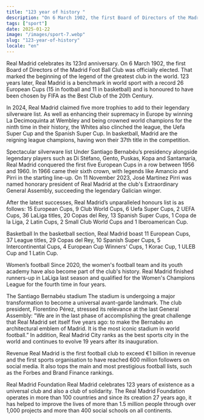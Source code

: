 ```yaml
---
title: "123 year of history "
description: "On 6 March 1902, the first Board of Directors of the Madrid Foot Ball Club was elected."
tags: ["sport"]
date: 2025-01-22
image: "/images/sport-7.webp"
slug: "123-year-of-history"
locale: "en"
---
```


Real Madrid celebrates its 123rd anniversary. On 6 March 1902, the first Board of Directors of the Madrid Foot Ball Club was officially elected. That marked the beginning of the legend of the greatest club in the world. 123 years later, Real Madrid is a benchmark in world sport with a record 26 European Cups (15 in football and 11 in basketball) and is honoured to have been chosen by FIFA as the Best Club of the 20th Century.

In 2024, Real Madrid claimed five more trophies to add to their legendary silverware list. As well as enhancing their supremacy in Europe by winning La Decimoquinta at Wembley and being crowned world champions for the ninth time in their history, the Whites also clinched the league, the Uefa Super Cup and the Spanish Super Cup. In basketball, Madrid are the reigning league champions, having won their 37th title in the competition.

Spectacular silverware list
Under Santiago Bernabéu’s presidency alongside legendary players such as Di Stéfano, Gento, Puskas, Kopa and Santamaría, Real Madrid conquered the first five European Cups in a row between 1956 and 1960. In 1966 came their sixth crown, with legends like Amancio and Pirri in the starting line-up. On 11 November 2023, José Martínez Pirri was named honorary president of Real Madrid at the club's Extraordinary General Assembly, succeeding the legendary Galician winger.

After the latest successes, Real Madrid’s unparalleled honours list is as follows: 15 European Cups, 9 Club World Cups, 6 Uefa Super Cups, 2 UEFA Cups, 36 LaLiga titles, 20 Copas del Rey, 13 Spanish Super Cups, 1 Copa de la Liga, 2 Latin Cups, 2 Small Club World Cups and 1 Iberoamerican Cup.

Basketball
In the basketball section, Real Madrid boast 11 European Cups, 37 League titles, 29 Copas del Rey, 10 Spanish Super Cups, 5 Intercontinental Cups, 4 European Cup Winners' Cups, 1 Korac Cup, 1 ULEB Cup and 1 Latin Cup.

Women’s football
Since 2020, the women's football team and its youth academy have also become part of the club's history. Real Madrid finished runners-up in LaLiga last season and qualified for the Women's Champions League for the fourth time in four years.

The Santiago Bernabéu stadium
The stadium is undergoing a major transformation to become a universal avant-garde landmark. The club president, Florentino Pérez, stressed its relevance at the last General Assembly: "We are in the last phase of accomplishing the great challenge that Real Madrid set itself five years ago: to make the Bernabéu an architectural emblem of Madrid. It is the most iconic stadium in world football.” In addition, Real Madrid City ranks as the best sports city in the world and continues to evolve 19 years after its inauguration.

Revenue
Real Madrid is the first football club to exceed €1 billion in revenue and the first sports organisation to have reached 600 million followers on social media. It also tops the main and most prestigious football lists, such as the Forbes and Brand Finance rankings.

Real Madrid Foundation
Real Madrid celebrates 123 years of existence as a universal club and also a club of solidarity. The Real Madrid Foundation operates in more than 100 countries and since its creation 27 years ago, it has helped to improve the lives of more than 1.5 million people through over 1,000 projects and more than 400 social schools on all continents.
